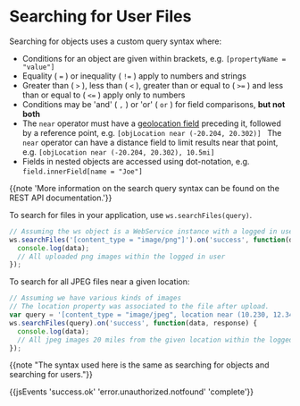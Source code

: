 # Searching for User Files

Searching for objects uses a custom query syntax where:

* Conditions for an object are given within brackets, e.g. `[propertyName = "value"]`
* Equality ( `=` ) or inequality ( `!=` ) apply to numbers and strings
* Greater than ( `>` ), less than ( `<` ), greater than or equal to ( `>=` ) and less than or equal to ( `<=` ) apply only to numbers
* Conditions may be 'and' ( `,` ) or 'or' ( `or` ) for field comparisons, **but not both**
* The `near` operator must have a [geolocation field](#/javascript#geolocation-tag-user-objects) preceding it, followed by a reference point, e.g. `[objLocation near (-20.204, 20.302)] `
The `near` operator can have a distance field to limit results near that point, e.g. `[objLocation near (-20.204, 20.302), 10.5mi]`
* Fields in nested objects are accessed using dot-notation, e.g. `field.innerField[name = "Joe"]`

{{note 'More information on the search query syntax can be found on the REST API documentation.'}}

To search for files in your application, use `ws.searchFiles(query)`.

```js
// Assuming the ws object is a WebService instance with a logged in user.
ws.searchFiles('[content_type = "image/png"]').on('success', function(data, response) {
  console.log(data);
  // All uploaded png images within the logged in user
});
```

To search for all JPEG files near a given location:

```js
// Assuming we have various kinds of images
// The location property was associated to the file after upload.
var query = '[content_type = "image/jpeg", location near (10.230, 12.345), 20mi]';
ws.searchFiles(query).on('success', function(data, response) {
  console.log(data);
  // All jpeg images 20 miles from the given location within the logged in user
});
```

{{note "The syntax used here is the same as searching for objects and searching for users."}}

{{jsEvents 'success.ok' 'error.unauthorized.notfound' 'complete'}}
